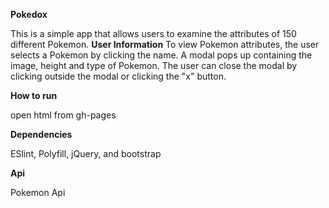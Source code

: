 **Pokedox**

This is a simple app that allows users to examine the attributes of 150 different Pokemon.
**User Information**
To view Pokemon attributes, the user selects a Pokemon by clicking the name. A modal pops up containing the image, height and type of Pokemon. The user can close the modal by clicking outside the modal or clicking the "x" button.

**How to run**

open html from gh-pages

**Dependencies**

ESlint, Polyfill, jQuery, and bootstrap

**Api**

Pokemon Api
